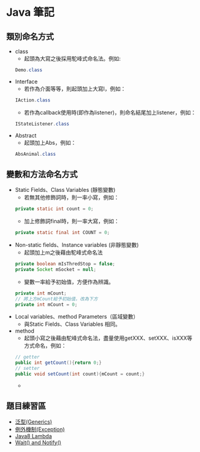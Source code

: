 ﻿# Java 筆記

## 類別命名方式
- class
    - 起頭為大寫之後採用駝峰式命名法。例如:
    ```java 
    Demo.class
    ```
- Interface
    - 若作為介面等等，則起頭加上大寫I，例如：
    ```java 
    IAction.class
    ```
    - 若作為callback使用時(即作為listener)，則命名結尾加上listener，例如：
    ```java 
    IStateListener.class
    ```    
- Abstract
    - 起頭加上Abs，例如：
    ```java 
    AbsAnimal.class
    ```        

## 變數和方法命名方式
- Static Fields、Class Variables (靜態變數)
    - 若無其他修飾詞時，則一率小寫，例如：
    ```java 
    private static int count = 0;
    ```
    - 加上修飾詞final時，則一率大寫，例如：
    ```java 
    private static final int COUNT = 0;
    ```
- Non-static fields、Instance variables (非靜態變數)
    - 起頭加上m之後藉由駝峰式命名法
    ```java 
    private boolean mIsThredStop = false;
    private Socket mSocket = null;
    ```
    - 變數一率給予初始值，方便作為辨識。
    ```java 
    private int mCount;
    // 將上方mCount給予初始值，改為下方
    private int mCount = 0;
    ```
- Local variables、method Parameters（區域變數）
    - 與Static Fields、Class Variables 相同。
- method
    - 起頭小寫之後藉由駝峰式命名法，盡量使用getXXX、setXXX、isXXX等方式命名，例如：    
    ```java
    // getter 
    public int getCount(){return 0;}
    // setter
    public void setCount(int count){mCount = count;}
    ```
    - 

## 題目練習區
- [泛型(Generics)](https://github.com/changemyminds/Java-Notes/tree/master/Generics)
- [例外機制(Exception)](https://github.com/changemyminds/Java-Notes/tree/master/Exception)
- [Java8 Lambda](https://github.com/changemyminds/Java-Notes/tree/master/Lambda)
- [Wait() and Notify()](https://github.com/changemyminds/Java-Notes/tree/master/WaitAndNotify)
